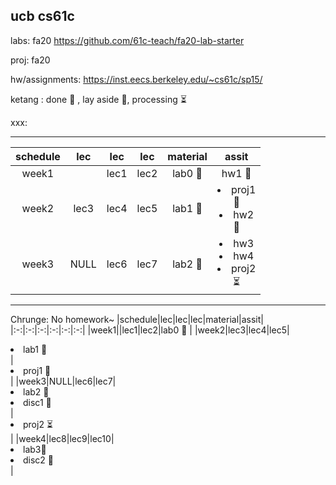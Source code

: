 ucb cs61c
---
labs: fa20 https://github.com/61c-teach/fa20-lab-starter

proj: fa20

hw/assignments: https://inst.eecs.berkeley.edu/~cs61c/sp15/

ketang : done 🏁 ,  lay aside 📎, processing ⏳

xxx:



---
|schedule|lec|lec|lec|material|assit|
|:-:|:-:|:-:|:-:|:-:|:-:|
|week1||lec1|lec2|lab0 🏁 |hw1 🏁|
|week2|lec3|lec4|lec5|lab1 🏁|<li>proj1</li> 📎 <li>hw2</li> 🏁|
|week3|NULL|lec6|lec7|lab2 🏁 | <li>hw3</li> <li>hw4</li> <li>proj2</li> ⏳ |

---
Chrunge: No homework~
|schedule|lec|lec|lec|material|assit|
|:-:|:-:|:-:|:-:|:-:|:-:|
|week1||lec1|lec2|lab0 🏁 |
|week2|lec3|lec4|lec5|<li>lab1 🏁</li> | <li>proj1 🏁</li> |
|week3|NULL|lec6|lec7|<li>lab2 🏁</li> <li>disc1 🏁</li> | <li>proj2 ⏳</li> |
|week4|lec8|lec9|lec10|<li>lab3🏁</li> <li>disc2 🏁</li> |


